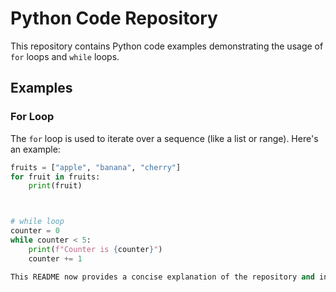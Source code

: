 # Python Code Repository

This repository contains Python code examples demonstrating the usage of `for` loops and `while` loops.

## Examples

### For Loop

The `for` loop is used to iterate over a sequence (like a list or range). Here's an example:

```python
fruits = ["apple", "banana", "cherry"]
for fruit in fruits:
    print(fruit)



# while loop
counter = 0
while counter < 5:
    print(f"Counter is {counter}")
    counter += 1 

This README now provides a concise explanation of the repository and instructions to run the code. You can copy and paste it directly!
